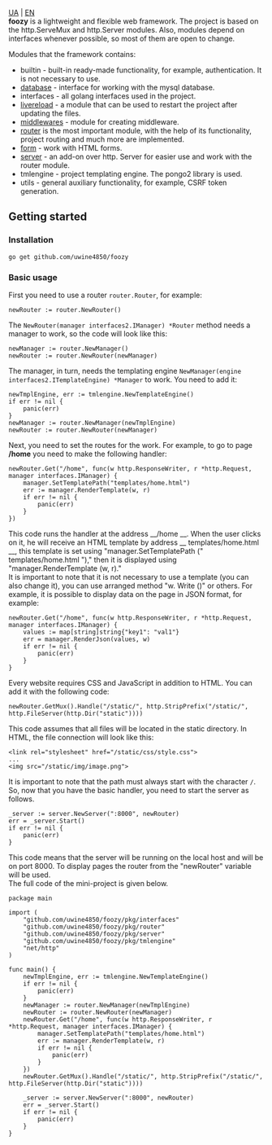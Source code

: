[UA](https://github.com/uwine4850/foozy/blob/master/docs/ua/ua_readme.md) | [EN](https://github.com/uwine4850/foozy)<br>
__foozy__ is a lightweight and flexible web framework. The project is based on the http.ServeMux and http.Server modules.
Also, modules depend on interfaces whenever possible, so most of them are open to change.

Modules that the framework contains: <br>
* builtin - built-in ready-made functionality, for example, authentication. It is not necessary to use.
* [database](https://github.com/uwine4850/foozy/blob/master/docs/en/database.md) - interface for working with the mysql database.
* interfaces - all golang interfaces used in the project.
* [livereload](https://github.com/uwine4850/foozy/blob/master/docs/en/livereload.md) - a module that can be used to restart the project after updating the files.
* [middlewares](https://github.com/uwine4850/foozy/blob/master/docs/en/middlewares.md) - module for creating middleware.
* [router](https://github.com/uwine4850/foozy/blob/master/docs/en/router.md) is the most important module, with the help of its functionality, project routing and much more are implemented.
* [form](https://github.com/uwine4850/foozy/blob/master/docs/en/form.md) - work with HTML forms.
* [server](https://github.com/uwine4850/foozy/blob/master/docs/en/server.md) - an add-on over http. Server for easier use and work with the router module.
* tmlengine - project templating engine. The pongo2 library is used.
* utils - general auxiliary functionality, for example, CSRF token generation.
## Getting started

### Installation
```
go get github.com/uwine4850/foozy
```

### Basic usage
First you need to use a router ``router.Router``, for example:
```
newRouter := router.NewRouter()
```
The ``NewRouter(manager interfaces2.IManager) *Router`` method needs a manager to work, so the code will look like this:
```
newManager := router.NewManager()
newRouter := router.NewRouter(newManager)
```
The manager, in turn, needs the templating engine ``NewManager(engine interfaces2.ITemplateEngine) *Manager`` to work.
You need to add it:
```
newTmplEngine, err := tmlengine.NewTemplateEngine()
if err != nil {
    panic(err)
}
newManager := router.NewManager(newTmplEngine)
newRouter := router.NewRouter(newManager)
```
Next, you need to set the routes for the work. For example, to go to page __/home__ you need to make the following handler:
```
newRouter.Get("/home", func(w http.ResponseWriter, r *http.Request, manager interfaces.IManager) {
    manager.SetTemplatePath("templates/home.html")
    err := manager.RenderTemplate(w, r)
    if err != nil {
        panic(err)
    }
})
```
This code runs the handler at the address __/home __. When the user clicks on it, he will receive an HTML template by address
__ templates/home.html __, this template is set using "manager.SetTemplatePath (" templates/home.html ")," then
it is displayed using "manager.RenderTemplate (w, r)." <br>
It is important to note that it is not necessary to use a template (you can also change it), you can use
arranged method "w. Write ()" or others. For example, it is possible to display data on the page in JSON format, for example:
```
newRouter.Get("/home", func(w http.ResponseWriter, r *http.Request, manager interfaces.IManager) {
    values := map[string]string{"key1": "val1"}
    err = manager.RenderJson(values, w)
    if err != nil {
        panic(err)
    }
}
```
Every website requires CSS and JavaScript in addition to HTML. You can add it with the following code:
```
newRouter.GetMux().Handle("/static/", http.StripPrefix("/static/", http.FileServer(http.Dir("static"))))
```
This code assumes that all files will be located in the static directory. In HTML, the file connection will look like this:
```
<link rel="stylesheet" href="/static/css/style.css">
...
<img src="/static/img/image.png">
```
It is important to note that the path must always start with the character ``/``.<br>
So, now that you have the basic handler, you need to start the server as follows.
```
_server := server.NewServer(":8000", newRouter)
err = _server.Start()
if err != nil {
    panic(err)
}
```
This code means that the server will be running on the local host and will be on port 8000. To display pages
the router from the "newRouter" variable will be used. <br>
The full code of the mini-project is given below.
```
package main

import (
    "github.com/uwine4850/foozy/pkg/interfaces"
    "github.com/uwine4850/foozy/pkg/router"
    "github.com/uwine4850/foozy/pkg/server"
    "github.com/uwine4850/foozy/pkg/tmlengine"
    "net/http"
)

func main() {
    newTmplEngine, err := tmlengine.NewTemplateEngine()
    if err != nil {
        panic(err)
    }
    newManager := router.NewManager(newTmplEngine)
    newRouter := router.NewRouter(newManager)
    newRouter.Get("/home", func(w http.ResponseWriter, r *http.Request, manager interfaces.IManager) {
        manager.SetTemplatePath("templates/home.html")
        err := manager.RenderTemplate(w, r)
        if err != nil {
            panic(err)
        }
    })
    newRouter.GetMux().Handle("/static/", http.StripPrefix("/static/", http.FileServer(http.Dir("static"))))
    
    _server := server.NewServer(":8000", newRouter)
    err = _server.Start()
    if err != nil {
        panic(err)
    }
}
```